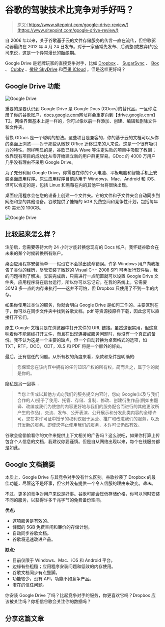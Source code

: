 # 谷歌的驾驶技术比竞争对手好吗？

> 原文:[https://www.sitepoint.com/google-drive-review/](https://www.sitepoint.com/google-drive-review/)

自 2006 年以来，关于谷歌基于云的文件存储服务的传言一直在流传，但谷歌驱动器最终在 2012 年 4 月 24 日发布。对于一家通常先发布、后调整(或放弃)的公司来说，这是一个异常漫长的酝酿期。

Google Drive 是老牌玩家的直接竞争对手，比如 [Dropbox](http://www.dropbox.com) 、 [SugarSync](http://www.sugarsync.com/) 、 [Box](http://www.box.com/) 、 [Cubby](https://www.cubby.com/) 、[微软 SkyDrive](http://www.skydrive.com/) 和[苹果 iCloud](http://www.icloud.com/) 。但是这样更好吗？

## Google Drive 功能

![Google Drive](../Images/989cfcadac48ff29ac12daa2e434a48d.png)

重要的是要认识到 Google Drive 是 Google Docs (GDocs)的替代品。一旦你注册了你的谷歌账户，[docs.google.com](http://docs.google.com/)网址将会重定向到【drive.google.com】T2。网络界面基本上是一样的，你可以像以前一样添加、创建、编辑和删除文件和文件夹。

替换 GDocs 是一个聪明的想法。这些项目是兼容的，你的基于云的文档可以从你的桌面上浏览——对于那些从微软 Office 迁移过来的人来说，这是一个很有吸引力的特性。同样明显的是，谷歌已经从 Wave 等注定失败的项目中吸取了教训；依靠现有项目的成功比从零开始建立新的用户群更容易。GDoc 的 4000 万用户几乎没有理由不采用 Google Drive。

为了充分利用 Google Drive，你需要在你的个人电脑、平板电脑和智能手机上安装桌面应用程序。原生应用程序目前适用于 Windows、Mac、Android 和 iOS，但可以肯定的是，包括 Linux 和黑莓在内的其他平台将很快出现。

桌面应用程序会在您的设备上创建一个文件夹。它的文件和子文件夹会自动同步到网络和您的其他设备。谷歌提供了慷慨的 5GB 免费空间和竞争性计划，包括每年 60 美元的 100GB。

![Google Drive](../Images/9244a50182aeb9df31ae45aacfb2b0c5.png)

## 比较起来怎么样？

注册后，您需要等待大约 24 小时才能转换您现有的 Docs 帐户。我怀疑谷歌会在未来的某个时候转换所有账户。

桌面应用程序安装简单——假设它不会抛出致命错误。许多 Windows 用户向我报告了类似的经历，尽管安装了微软的 Visual C++ 2008 SP1 可再发行软件后，我的问题得到了解决。安装完成后，只需进行一点配置就可以设置 Google Drive 文件夹，应用程序将在后台运行，所以你可以忘记它。在我的系统上，它需要 30MB 多一点的内存来执行——这并不可怕，但 Dropbox 只使用了不到一半的内存。

如果你使用过类似的服务，你就会明白 Google Drive 是如何工作的。主要区别在于，你可以在同步文件夹中找到谷歌文档。pdf 等资源按原样下载，因此您可以直接打开它们。

原生 Google 文档只是在浏览器中打开文件的 URL 链接。虽然这很实用，但这意味着你不能离线打开文件，而且在出现连接或服务问题时，你没有一个真正的备份。我不认为这是一个主要的缺点，但一个自动转换为桌面格式的选项，如 TXT，RTF，DOC，ODT，XLS 和 PDF 将是一个额外的好处。

最后，还有信任的问题。从所有权的角度来看，条款和条件是明确的:

> 您保留您在该内容中拥有的任何知识产权的所有权。简而言之，属于你的就是你的。

隐私是另一回事…

> 当您上传或以其他方式向我们的服务提交内容时，您向 Google(以及与我们合作的人)授予了使用、托管、存储、复制、修改、创建衍生作品(例如由翻译、改编或我们为使您的内容更好地与我们的服务配合而进行的其他更改所产生的作品)、交流、发布、公开表演、公开展示和分发此类内容的全球许可。您在本许可证中授予的权利仅限于运营、推广和改进我们的服务，以及开发新的服务。即使您停止使用我们的服务，本许可证仍然有效。

谷歌会偷偷偷看你的文件来提供上下文相关的广告吗？这么说吧，如果你打算上传包含个人信息的文档，我建议你要谨慎。但是自从网络出现以来，每个在线服务都是如此。

## Google 文档摘要

本质上，Google Drive 与其竞争对手没有什么区别。谷歌抄袭了 Dropbox 的最佳功能，尽管这不是坏事，但它并没有提供一个令人信服的理由来改变。*尚未*。

不过，更多的竞争对用户来说是好事。谷歌可能会压低存储价格，你可以同时安装不同的服务，以获得许多千兆字节的免费备份空间。

**优点:**

*   这项服务是有效的。
*   慷慨的 5GB 免费空间和廉价的存储计划。
*   自动同步谷歌文档。
*   谷歌将迅速改进产品。

**缺点:**

*   目前仅限于 Windows、Mac、iOS 和 Android 平台。
*   边缘有些粗糙；应用程序安装问题和低效的内存使用。
*   谷歌文档同步有点蹩脚。
*   功能较少，没有 API，功能不如竞争产品。
*   潜在的信任问题。

你安装 Google Drive 了吗？比起竞争对手的服务，你更喜欢它吗？Dropbox 应该被关注吗？你相信谷歌会关注你的数据吗？

## 分享这篇文章